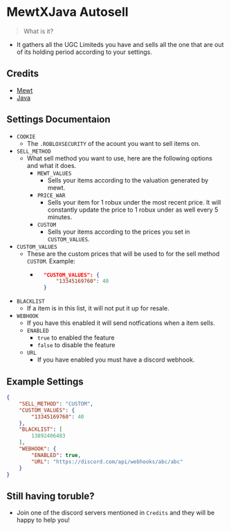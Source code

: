 # MewtXJava Autosell

> What is it?
- It gathers all the UGC Limiteds you have and sells all the one that are out of its holding period according to your settings.

## Credits 
- [Mewt](https://discord.gg/mewt)
- [Java](https://discord.gg/javaw)

## Settings Documentaion
- `COOKIE`
    * The `.ROBLOXSECURITY` of the acount you want to sell items on.
- `SELL_METHOD`
    * What sell method you want to use, here are the following options and what it does.
        * `MEWT_VALUES` 
            * Sells your items according to the valuation generated by mewt.
        * `PRICE_WAR`
            * Sells your item for 1 robux under the most recent price. It will constantly update the price to 1 robux under as well every 5 minutes.
        * `CUSTOM`
            * Sells your items according to the prices you set in `CUSTOM_VALUES`. 
- `CUSTOM_VALUES`
    * These are the custom prices that will be used to for the sell method `CUSTOM`. Example:
        * ```json
            "CUSTOM_VALUES": {
                "13345169760": 40
            }
            ```
- `BLACKLIST` 
    * If a item is in this list, it will not put it up for resale.
- `WEBHOOK`
    * If you have this enabled it will send notfications when a item sells.
    - `ENABLED`
        * `true` to enabled the feature
        * `false` to disable the feature
    - `URL`
        * If you have enabled you must have a discord webhook.
## Example Settings
```json
{
    "SELL_METHOD": "CUSTOM",
    "CUSTOM_VALUES": {
        "13345169760": 40
    },
    "BLACKLIST": [
        13892406483
    ],
    "WEBHOOK": {
        "ENABLED": true,
        "URL": "https://discord.com/api/webhooks/abc/abc"
    }
}
```

## Still having toruble?
* Join one of the discord servers mentioned in `Credits` and they will be happy to help you!